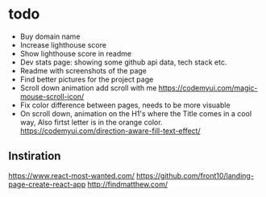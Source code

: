# todo

- Buy domain name
- Increase lighthouse score
- Show lighthouse score in readme
- Dev stats page: showing some github api data, tech stack etc.
- Readme with screenshots of the page
- Find better pictures for the project page
- Scroll down animation add scroll with me https://codemyui.com/magic-mouse-scroll-icon/
- Fix color difference between pages, needs to be more visuable
- On scroll down, animation on the H1's where the Title comes in a cool way, Also firtst letter is in the orange color. https://codemyui.com/direction-aware-fill-text-effect/

## Instiration

https://www.react-most-wanted.com/
https://github.com/front10/landing-page-create-react-app
http://findmatthew.com/

